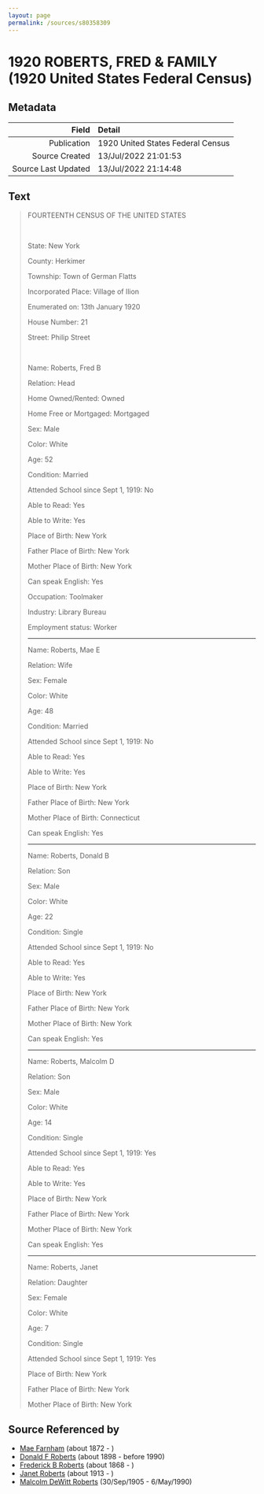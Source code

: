 ```yaml
---
layout: page
permalink: /sources/s80358309
---
```


# 1920 ROBERTS, FRED & FAMILY (1920 United States Federal Census)

## Metadata

Field | Detail
---:|:---
Publication | 1920 United States Federal Census
Source Created | 13/Jul/2022 21:01:53
Source Last Updated | 13/Jul/2022 21:14:48

## Text

> FOURTEENTH CENSUS OF THE UNITED STATES
>
> <br/>
>
> State: New York
>
> County: Herkimer
>
> Township: Town of German Flatts
>
> Incorporated Place: Village of Ilion
>
> Enumerated on: 13th January 1920
>
> House Number: 21
>
> Street: Philip Street
>
> <br/>
>
> Name: Roberts, Fred B
>
> Relation: Head
>
> Home Owned/Rented: Owned
>
> Home Free or Mortgaged: Mortgaged
>
> Sex: Male
>
> Color: White
>
> Age: 52
>
> Condition: Married
>
> Attended School since Sept 1, 1919: No
>
> Able to Read: Yes
>
> Able to Write: Yes
>
> Place of Birth: New York
>
> Father Place of Birth: New York
>
> Mother Place of Birth: New York
>
> Can speak English: Yes
>
> Occupation: Toolmaker
>
> Industry: Library Bureau
>
> Employment status: Worker
>
> ---
>
> Name: Roberts, Mae E
>
> Relation: Wife
>
> Sex: Female
>
> Color: White
>
> Age: 48
>
> Condition: Married
>
> Attended School since Sept 1, 1919: No
>
> Able to Read: Yes
>
> Able to Write: Yes
>
> Place of Birth: New York
>
> Father Place of Birth: New York
>
> Mother Place of Birth: Connecticut
>
> Can speak English: Yes
>
> ---
>
> Name: Roberts, Donald B
>
> Relation: Son
>
> Sex: Male
>
> Color: White
>
> Age: 22
>
> Condition: Single
>
> Attended School since Sept 1, 1919: No
>
> Able to Read: Yes
>
> Able to Write: Yes
>
> Place of Birth: New York
>
> Father Place of Birth: New York
>
> Mother Place of Birth: New York
>
> Can speak English: Yes
>
> ---
>
> Name: Roberts, Malcolm D
>
> Relation: Son
>
> Sex: Male
>
> Color: White
>
> Age: 14
>
> Condition: Single
>
> Attended School since Sept 1, 1919: Yes
>
> Able to Read: Yes
>
> Able to Write: Yes
>
> Place of Birth: New York
>
> Father Place of Birth: New York
>
> Mother Place of Birth: New York
>
> Can speak English: Yes
>
> ---
>
> Name: Roberts, Janet
>
> Relation: Daughter
>
> Sex: Female
>
> Color: White
>
> Age: 7
>
> Condition: Single
>
> Attended School since Sept 1, 1919: Yes
>
> Place of Birth: New York
>
> Father Place of Birth: New York
>
> Mother Place of Birth: New York
>

## Source Referenced by

* [Mae Farnham](../people/@53003230@-mae-farnham-b1872-d.md) (about 1872 - )
* [Donald F Roberts](../people/@38158777@-donald-f-roberts-b1898-d1990.md) (about 1898 - before 1990)
* [Frederick B Roberts](../people/@36552681@-frederick-b-roberts-b1868-d.md) (about 1868 - )
* [Janet Roberts](../people/@46105652@-janet-roberts-b1913-d.md) (about 1913 - )
* [Malcolm DeWitt Roberts](../people/@21721539@-malcolm-dewitt-roberts-b1905-9-30-d1990-5-6.md) (30/Sep/1905 - 6/May/1990)
